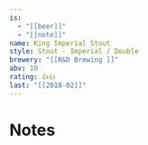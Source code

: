 ```yaml
---
is:
  - "[[beer]]"
  - "[[note]]"
name: King Imperial Stout
style: Stout - Imperial / Double
brewery: "[[R&D Brewing ]]"
abv: 10
rating: 👍👍
last: "[[2018-02]]"
---
```

# Notes

